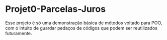 # Projet0-Parcelas-Juros
Esse projeto é só uma demonstração básica de métodos voltado para POO, com o intuito de guardar pedaços de códigos que podem ser reutilizados futuramente.
